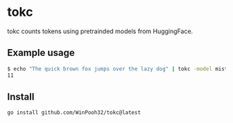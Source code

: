 # tokc

tokc counts tokens using pretrainded models from HuggingFace.

## Example usage

```sh
$ echo "The quick brown fox jumps over the lazy dog" | tokc -model mistralai/Mistral-Small-3.1-24B-Base-2503
11
```

## Install

```sh
go install github.com/WinPooh32/tokc@latest
```
